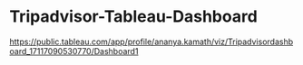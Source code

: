 # Tripadvisor-Tableau-Dashboard

https://public.tableau.com/app/profile/ananya.kamath/viz/Tripadvisordashboard_17117090530770/Dashboard1

